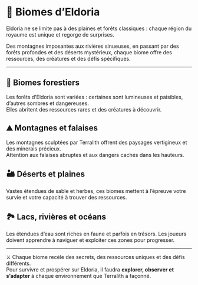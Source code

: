 # 🌳 Biomes d’Eldoria

Eldoria ne se limite pas à des plaines et forêts classiques : chaque région du royaume est unique et regorge de surprises.  

Des montagnes imposantes aux rivières sinueuses, en passant par des forêts profondes et des déserts mystérieux, chaque biome offre des ressources, des créatures et des défis spécifiques.

---

## 🌲 Biomes forestiers
Les forêts d’Eldoria sont variées : certaines sont lumineuses et paisibles, d’autres sombres et dangereuses.  
Elles abritent des ressources rares et des créatures à découvrir.  

## ⛰️ Montagnes et falaises
Les montagnes sculptées par Terralith offrent des paysages vertigineux et des minerais précieux.  
Attention aux falaises abruptes et aux dangers cachés dans les hauteurs.

## 🏜️ Déserts et plaines
Vastes étendues de sable et herbes, ces biomes mettent à l’épreuve votre survie et votre capacité à trouver des ressources.  

## 🏞️ Lacs, rivières et océans
Les étendues d’eau sont riches en faune et parfois en trésors. Les joueurs doivent apprendre à naviguer et exploiter ces zones pour progresser.

---

⚔️ Chaque biome recèle des secrets, des ressources uniques et des défis différents.  
Pour survivre et prospérer sur Eldoria, il faudra **explorer, observer et s’adapter** à chaque environnement que Terralith a façonné.
